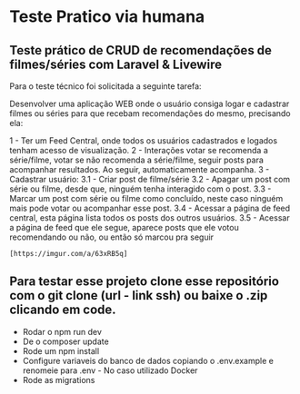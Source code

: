 # Teste Pratico via humana

## Teste prático de CRUD de recomendações de filmes/séries com Laravel & Livewire

Para o teste técnico foi solicitada a seguinte tarefa:

Desenvolver uma aplicação WEB onde o usuário consiga logar e cadastrar filmes ou séries para que recebam recomendações do mesmo, precisando ela:

1 - Ter um Feed Central, onde todos os usuários cadastrados e logados tenham acesso de visualização.
2 - Interações votar se recomenda a série/filme, votar se não recomenda a série/filme, seguir posts para acompanhar resultados.
Ao seguir, automaticamente acompanha.
3 - Cadastrar usuário:
    3.1 - Criar post de filme/série
    3.2 - Apagar um post com série ou filme, desde que, ninguém tenha interagido com o post.
    3.3 - Marcar um post com série ou filme como concluído, neste caso ninguém mais pode votar ou acompanhar esse post.
    3.4 - Acessar a página de feed central, esta página lista todos os posts dos outros usuários.
    3.5 - Acessar a página de feed que ele segue, aparece posts que ele votou recomendando ou não, ou então só marcou pra seguir
    
    [https://imgur.com/a/63xRB5q]

## Para testar esse projeto clone esse repositório com o git clone (url - link ssh) ou baixe o .zip clicando em code.

 - Rodar o npm run dev
 - De o composer update
 - Rode um npm install
 - Configure variaveis do banco de dados copiando o .env.example e renomeie para .env - No caso utilizado Docker
 - Rode as migrations
